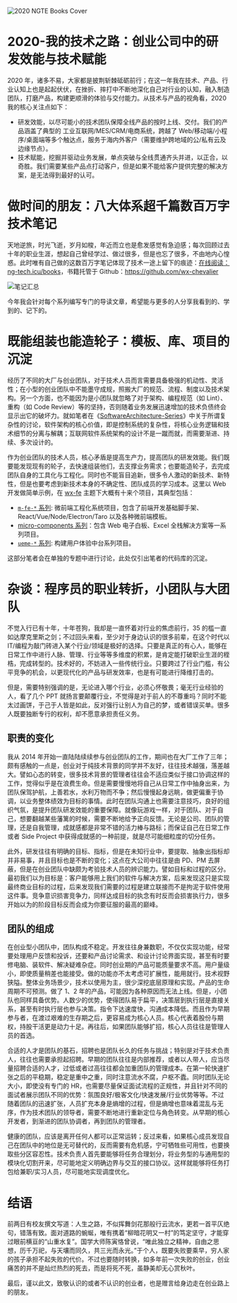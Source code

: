 ![2020 NGTE Books Cover](https://s3.ax1x.com/2021/02/21/yo8jXT.png)

# 2020-我的技术之路：创业公司中的研发效能与技术赋能

2020 年，诸多不易，大家都是披荆斩棘砥砺前行；在这一年我在技术、产品、行业认知上也是起起伏伏，在挫折、摔打中不断地深化自己对行业的认知，融入制造团队，打磨产品，构建更顺滑的体验与交付能力。从技术与产品的视角看，2020 我的核心关注点如下：

- 研发效能，以尽可能小的技术团队保障全线产品的按时上线、交付。我们的产品涵盖了典型的 工业互联网/MES/CRM/电商系统，跨越了 Web/移动端/小程序/桌面端等多个触达点，服务于海内外客户（需要维护跨地域的公/私有云及边缘节点）。
- 技术赋能，挖掘并驱动业务发展，单点突破与全线贯通齐头并进，以正合，以奇胜。我们需要某些产品点打动客户，但是如果不能给客户提供完整的解决方案，是无法得到最好的认可。

# 做时间的朋友：八大体系超千篇数百万字技术笔记

天地逆旅，时光飞逝，岁月如梭，年近而立也是愈发感觉有急迫感；每次回顾过去十年的职业生涯，想起自己曾经学过、做过很多，但是也忘了很多，不由地内心惶惑。此时唯有自己做的这数百万字笔记体现了技术一途上留下的痕迹：[在线阅读：ng-tech.icu/books](https://ng-tech.icu/books/)，书籍托管于 Github：https://github.com/wx-chevalier

![笔记汇总](https://s3.ax1x.com/2021/02/21/yTSKdH.png)

今年我会针对每个系列编写专门的导读文章，希望能与更多的人分享我看到的、学到的、记下的。

# 既能组装也能造轮子：模板、库、项目的沉淀

经历了不同的大厂与创业团队，对于技术人员而言需要具备极强的机动性、灵活性；在小型的创业团队中不能墨守成规，照搬大厂的规范、流程、制度以及技术架构。另一个方面，也不能因为是小团队就忽略了对于架构、编程规范（如 Lint）、重构（如 Code Review）等的坚持，否则随着业务发展迅速增加的技术负债终会显示出它的破坏力。就如笔者在《[SoftwareArchitecture-Series](https://github.com/wx-chevalier/SoftwareArchitecture-Series?q=)》中关于所谓复杂性的讨论，软件架构的核心价值，即是控制系统的复杂性，将核心业务逻辑和技术细节的分离与解耦；互联网软件系统架构的设计不是一蹴而就，而需要渐进、持续、多次设计的。

作为创业团队的技术人员，核心矛盾是提高生产力，提高团队的研发效能。我们既要能发现现有的轮子，去快速组装他们，去支撑业务需求；也要能造轮子，去完成团队自身的工具化与工程化。同时也不能盲目追新，很多令人激动的新技术、新特性，但是也要考虑到新技术本身的不确定性、团队成员的学习成本。这里以 Web 开发做简单示例，在 [wx-fe](https://github.com/topics/wx-fe) 主题下大概有十来个项目，其典型包括：

- [`m-fe-*` 系列](https://github.com/wx-chevalier?tab=repositories&q=m-fe&type=&language=): 微前端工程化系统项目，包含了前端开发基础脚手架、React/Vue/Node/Electron/Taro 以及各种微前端模板。
- [micro-components 系列](https://github.com/topics/micro-components)：包含 Web 电子白板、Excel 全栈解决方案等一系列项目。
- [`ueme-*` 系列](https://github.com/wx-chevalier?tab=repositories&q=ueme-&type=&language=): 构建用户体验中台系列项目。

这部分笔者会在单独的专题中进行讨论，此处仅引出笔者的代码库的沉淀。

# 杂谈：程序员的职业转折，小团队与大团队

不觉入行已有十年，十年苍狗，我却是一直怀着对行业的焦虑前行，35 的槛一直如达摩克里斯之剑；不过回头来看，至少对于身边认识的很多前辈，在这个时代以 IT/编程为敲门砖进入某个行业/领域是极好的选择。只要是真正的有心人，能够在日常工作中进行人脉、管理、行业等等多维度的积累，是肯定能打破职业生涯的桎梏，完成转型的。技术好的，不妨进入一些传统行业。只要跨过了行业门槛，有公平竞争的机会，以更现代化的产品与研发效率，也是有可能进行降维打击的。

但是，需要特别强调的是，无论进入哪个行业，必须心怀敬畏；毫无行业经验的人，看了几个 PPT 就扬言要颠覆行业，不觉得是对于前人的不尊重吗？同时不能太过画饼，于己于人皆是如此，反对强行让别人为自己的梦，或者错误买单。很多人既要独断专行的权利，却不愿意承担责任义务。

## 职责的变化

我从 2014 年开始一直陆陆续续参与创业团队的工作，期间也在大厂工作了三年；颇有感触的一点是，创业对于纯技术背景的同学并不友好，往往技术越强，落差越大。譬如心态的转变，很多技术背景的管理者往往会不适应类似于接口协调这样的工作，觉得似乎是在浪费生命。但是需要慢慢地将自己从日常工作中抽身出来，为团队保驾护航，上善若水，水利万物而不争；然后慢慢起身远眺，做更偏重于协调，以业务整体绩效为目标的事情。此时在团队沟通上也需要注意技巧，良好的组织气氛，是提升团队研发效能的重要保障。就像玩游戏一样，对于团队、对于自己，想要翻越某些藩篱的时候，需要不断地给予正向反馈。无论是公司、团队的管理，还是自我管理，成就感都是非常不错的活力棒与路标；而保证自己在日常工作或者 Side Project 中获得成就感的一种前提，就是尽可能细粒度的切分任务。

此外，研发往往有明确的目标、指标，但是在未知行业中，要提取、抽象出指标却并非易事，并且目标也是不断的变化；这点在大公司中往往是由 PD、PM 去屏蔽，但是在创业团队中缺颇为考验技术人员的辨识能力。譬如目标和过程的区分。最初我们以为目标是：客户能够用上我们的软件与解决方案，后来发现这只是实现最终商业目标的过程，后来发现我们需要的过程是建立联接而不是拘泥于软件使用这件事。竞争意识损害竞争力，同样达成目标的执念有时反而会损害执行力，很多开始以为的阶段目标反而会成为你要征服的最高的巅峰。

## 团队的组成

在创业型小团队中，团队构成不稳定。开发往往身兼数职，不仅仅实现功能，经常要处理用户反馈和投诉，还要和产品讨论需求、和设计讨论界面实现，甚至有时要修电脑、装软件、解决疑难杂症。同时创业期的产品可能质量要求不高。用户量级小，即使质量稍差也能接受。做的功能亦不太考虑可扩展性，能用就行。技术视野狭隘。整体业务场景少，技术以使用为主，很少深挖底层原理和实现。产品的生命周期不可预测。做了 1、2 年的产品，可能因为各种原因而无法上线。但是，小团队也同样具备优势。人数少的优势，使得团队易于扁平，决策层到执行层是直接关系，甚至有时执行层也参与决策。指令下达速度快，沟通成本降低。而且作为早期参与者，在渡过艰难的生存期之后，更容易成为核心人员。核心代表着股份与期权，持股干活更是动力十足。再往后，如果团队能够扩招，核心人员往往是管理人员的首选。

合适的人才是团队的基石，招聘也是团队长久的任务与挑战；特别是对于技术负责人，往往也需要承担起招聘。早期的团队往往是内部推荐，或者以人带人，应当尽量招聘合适的人才，过低或者过高往往都会加重团队的管理成本。在第一轮快速扩张之后的平稳期，稳定是重中之重，同时注意流水不腐，户枢不蠹。同时团队无论大小，即使没有专门的 HR，也需要尽量保证面试流程的正规性，并且针对不同的面试者展示团队不同的优势：氛围良好/极客文化/快速发展/行业优势等等。不过随着团队的迅速扩张，人员扩充本身是熵增的过程，但是熵增也意味着混乱与无序，作为技术团队的领导者，需要不断地进行重新定位与角色转变。从早期的核心开发者，到渐进的团队协调者，再到团队的管理者。

健康的团队，应该是离开任何人都可以正常运转；反过来看，如果核心成员发现自己在团队中的地位是无可替代的，反而需要有危机感，宁可牺牲些可用性，也要换取些分区容忍性。技术负责人首先要能够将任务合理划分，将业务型的与通用型的模块化切割开来，尽可能地定义明确边界与交互的接口协议。这样就能够将任务打包给兼职/实习人员，尽可能地实现调度优化。

# 结语

前两日有校友撰文写道：人生之路，不似挥舞剑花那般行云流水，更若一首平仄绝句，错落有致。面对道路的蜿蜒，唯有携着“柳暗花明又一村”的笃定坚守，才能穿过眼前横亘的“山重水复”。国学大师陈寅恪曾说，“唯此独立之精神，自由之思想，历千万祀，与天壤而同久，共三光而永光。”于个人，既要失败要乘早，穷人家的孩子承担不起失败的代价。不过也要随时转换，如多年前一次失败的创业，创业痛苦的并不是灿烂热烈的死去，而是将死不死，虽静美却无心赏秋叶。

最后，谨以此文，致敬认识的或者不认识的创业者，也是赠言给身边走在创业路上的朋友。
